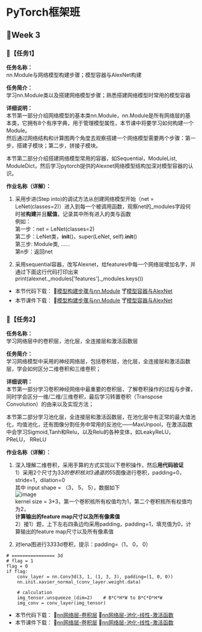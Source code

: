 # PyTorch框架班 

## 🎯Week 3

### 🛴【任务1】

**任务名称：**  
nn.Module与网络模型构建步骤；模型容器与AlexNet构建

**任务简介：**  
学习nn.Module类以及搭建网络模型步骤；熟悉搭建网络模型时常用的模型容器

**详细说明：**  
本节第一部分介绍网络模型的基本类nn.Module，nn.Module是所有网络层的基本类，它拥有8个有序字典，用于管理模型属性，本节课中将要学习如何构建一个Module。  
然后通过网络结构和计算图两个角度去观察搭建一个网络模型需要两个步骤：第一步，搭建子模块；第二步，拼接子模块。  

本节第二部分介绍搭建网络模型常用的容器，如Sequential，ModuleList, ModuleDict，然后学习pytorch提供的Alexnet网络模型结构加深对模型容器的认识。  

**作业名称（详解）：**  
1. 采用步进(Step into)的调试方法从创建网络模型开始（net = LeNet(classes=2)）进入到每一个被调用函数，观察net的_modules字段何时被**构建**并且**赋值**，记录其中所有进入的类与函数   
例如：  
第一步：net = LeNet(classes=2)  
第二步：LeNet类，__init__()，super(LeNet, self).__init__()  
第三步: Module类, ......  
第n步：返回net  

2. 采用sequential容器，改写Alexnet，给features中每一个网络层增加名字，并通过下面这行代码打印出来  
print(alexnet._modules['features']._modules.keys())
- 本节代码下载：
🥛[模型构建步骤与nn.Module](https://github.com/JansonYuan/Pytorch-Camp/blob/master/%E4%BB%A3%E7%A0%81%E5%90%88%E9%9B%86/03-01-%E4%BB%A3%E7%A0%81-%E6%A8%A1%E5%9E%8B%E5%88%9B%E5%BB%BA%E6%AD%A5%E9%AA%A4%E4%B8%8Enn.Module/lesson-10-create_module.py)
🍸[模型容器与AlexNet](https://github.com/JansonYuan/Pytorch-Camp/blob/master/%E4%BB%A3%E7%A0%81%E5%90%88%E9%9B%86/03-02-%E4%BB%A3%E7%A0%81-%E6%A8%A1%E5%9E%8B%E5%AE%B9%E5%99%A8%E4%B8%8EAlexNet%E6%9E%84%E5%BB%BA/lesson-11-module_containers.py)
- 本节课件下载：
🥛[模型构建步骤与nn.Module](https://github.com/JansonYuan/Pytorch-Camp/blob/master/%E8%AF%BE%E4%BB%B6%E5%90%88%E9%9B%86/03-01-ppt--%E6%A8%A1%E5%9E%8B%E5%88%9B%E5%BB%BA%E6%AD%A5%E9%AA%A4%E4%B8%8Enn.Module.pdf)
🍸[模型容器与AlexNet](https://github.com/JansonYuan/Pytorch-Camp/blob/master/%E8%AF%BE%E4%BB%B6%E5%90%88%E9%9B%86/03-02-ppt-%E6%A8%A1%E5%9E%8B%E5%AE%B9%E5%99%A8%E4%B8%8EAlexNet%E6%9E%84%E5%BB%BA.pdf)
### 🛴【任务2】

**任务名称：**  
学习网络层中的卷积层，池化层，全连接层和激活函数层

**任务简介：**  
学习网络模型中采用的神经网络层，包括卷积层，池化层，全连接层和激活函数层，学会如何区分二维卷积和三维卷积；

**详细说明：**  
本节第一部分学习卷积神经网络中最重要的卷积层，了解卷积操作的过程与步骤，同时学会区分一维/二维/三维卷积，最后学习转置卷积（Transpose Convolution）的由来以及实现方法；  

本节第二部分学习池化层，全连接层和激活函数层，在池化层中有正常的最大值池化，均值池化，还有图像分割任务中常用的反池化——MaxUnpool，在激活函数中会学习Sigmoid,Tanh和Relu，以及Relu的各种变体，如LeakyReLU，PReLU， RReLU   

**作业名称（详解）：**  
1. 深入理解二维卷积，采用手算的方式实现以下卷积操作，然后**用代码验证**  
  1）采用2个尺寸为3*3的卷积核对3通道的5*5图像进行卷积，padding=0，stride=1，dilation=0  
其中 input shape = （3， 5， 5），数据如下  
![image](https://github.com/JansonYuan/Pytorch-Camp/blob/master/picture/Week3_3.jpg)  
kernel size = 3*3，第一个卷积核所有权值均为1，第二个卷积核所有权值均为2，  
**计算输出的feature map尺寸以及所有像素值**  
  2）接1）题，上下左右四条边均采用padding，padding=1，填充值为0，计算输出的feature map尺寸以及所有像素值  

2. 对lena图进行3*3*33d卷积，提示：padding=（1， 0， 0）
```
# ================ 3d
# flag = 1
flag = 0
if flag:
    conv_layer = nn.Conv3d(3, 1, (1, 3, 3), padding=(1, 0, 0))
    nn.init.xavier_normal_(conv_layer.weight.data)
 
    # calculation
    img_tensor.unsqueeze_(dim=2)    # B*C*H*W to B*C*D*H*W
    img_conv = conv_layer(img_tensor)
```

- 本节代码下载：
🍨[nn网络层-卷积层](https://github.com/JansonYuan/Pytorch-Camp/tree/master/%E4%BB%A3%E7%A0%81%E5%90%88%E9%9B%86/03-03-%E4%BB%A3%E7%A0%81-nn%E7%BD%91%E7%BB%9C%E5%B1%82-%E5%8D%B7%E7%A7%AF%E5%B1%82)
🍩[nn网络层-池化-线性-激活函数](https://github.com/JansonYuan/Pytorch-Camp/tree/master/%E4%BB%A3%E7%A0%81%E5%90%88%E9%9B%86/03-04-%E4%BB%A3%E7%A0%81-nn%E7%BD%91%E7%BB%9C%E5%B1%82-%E6%B1%A0%E5%8C%96-%E7%BA%BF%E6%80%A7-%E6%BF%80%E6%B4%BB%E5%87%BD%E6%95%B0)
- 本节课件下载：
🍨[nn网络层-卷积层](https://github.com/JansonYuan/Pytorch-Camp/blob/master/%E8%AF%BE%E4%BB%B6%E5%90%88%E9%9B%86/03-03-ppt-nn%E7%BD%91%E7%BB%9C%E5%B1%82-%E5%8D%B7%E7%A7%AF%E5%B1%82.pdf)
🍩[nn网络层-池化-线性-激活函数](https://github.com/JansonYuan/Pytorch-Camp/blob/master/%E8%AF%BE%E4%BB%B6%E5%90%88%E9%9B%86/03-04-ppt-nn%E7%BD%91%E7%BB%9C%E5%B1%82-%E6%B1%A0%E5%8C%96-%E7%BA%BF%E6%80%A7-%E6%BF%80%E6%B4%BB%E5%87%BD%E6%95%B0.pdf)
